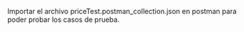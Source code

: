 Importar el archivo priceTest.postman_collection.json en postman para poder probar los casos de prueba.